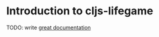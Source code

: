 # Introduction to cljs-lifegame

TODO: write [great documentation](http://jacobian.org/writing/great-documentation/what-to-write/)
